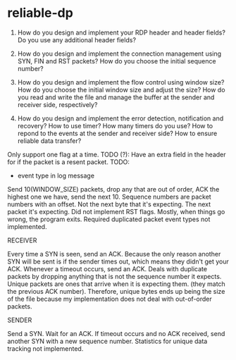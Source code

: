 # reliable-dp


1. How do you design and implement your RDP header and header fields?
   Do you use any additional header fields?

2. How do you design and implement the connection management using SYN, 
   FIN and RST packets?
   How do you choose the initial sequence number?
   
3. How do you design and implement the flow control using window size?
   How do you choose the initial window size and adjust the size?
   How do you read and write the file and manage the buffer at the 
   sender and receiver side, respectively?
   
4. How do you design and implement the error detection, notification 
   and recovery?
   How to use timer? How many timers do you use?
   How to repond to the events at the sender and receiver side?
   How to ensure reliable data transfer?
   
   
Only support one flag at a time.
TODO (?): Have an extra field in the header for if the packet is a resent packet.
TODO:
 - event type in log message
 
Send 10(WINDOW_SIZE) packets, drop any that are out of order, ACK the highest one we have, send the next 10.
Sequence numbers are packet numbers with an offset. Not the next byte that it's expecting. The next packet it's expecting.
Did not implement RST flags. Mostly, when things go wrong, the program exits.
Required duplicated packet event types not implemented.

RECEIVER

Every time a SYN is seen, send an ACK.
	Because the only reason another SYN will be sent is if the sender times out,
	which means they didn't get your ACK.
Whenever a timeout occurs, send an ACK.
Deals with duplicate packets by dropping anything that is not the sequence number it expects.
Unique packets are ones that arrive when it is expecting them. (they match the previous ACK number).
Therefore, unique bytes ends up being the size of the file because my implementation does not deal
with out-of-order packets.
	
SENDER

Send a SYN.
    Wait for an ACK.
    If timeout occurs and no ACK received, send another SYN with a new sequence number.
    Statistics for unique data tracking not implemented.